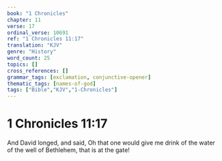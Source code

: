 ```yaml
---
book: "1 Chronicles"
chapter: 11
verse: 17
ordinal_verse: 10691
ref: "1 Chronicles 11:17"
translation: "KJV"
genre: "History"
word_count: 25
topics: []
cross_references: []
grammar_tags: [exclamation, conjunctive-opener]
thematic_tags: [names-of-god]
tags: ["Bible","KJV","1-Chronicles"]
---
```


# 1 Chronicles 11:17

And David longed, and said, Oh that one would give me drink of the water of the well of Bethlehem, that is at the gate!
